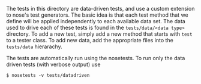 
The tests in this directory are data-driven tests, and use a custom 
extension to nose's test generators. The basic idea is that 
each test method that we define will be applied independently to 
each available data set. The data used to drive each of these tests
is found in the `tests/data/<data type>` directory. To add a new test,
simply add a new method that starts with `test` to a tester class.
To add new data, add the appropriate files into the `tests/data`
hierarachy.

The tests are automatically run using the nosetests. To run only 
the data driven tests (with verbose output) use
```
$ nosetests -v tests/datadriven
```
